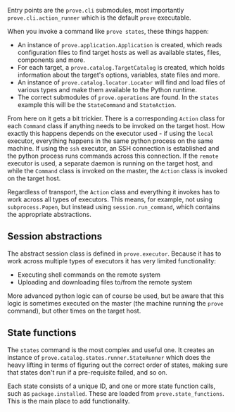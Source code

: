 Entry points are the `prove.cli` submodules, most importantly `prove.cli.action_runner` which is the default `prove` executable.

When you invoke a command like `prove states`, these things happen:

- An instance of `prove.application.Application` is created, which reads configuration files to find target hosts as well as available states, files, components and more.
- For each target, a `prove.catalog.TargetCatalog` is created, which holds information about the target's options, variables, state files and more.
- An instance of `prove.catalog.locator.Locator` will find and load files of various types and make them available to the Python runtime.
- The correct submodules of `prove.operations` are found. In the `states` example this will be the `StateCommand` and `StateAction`.

From here on it gets a bit trickier. There is a corresponding `Action` class for each `Command` class if anything needs to be invoked on the target host. How exactly this happens depends on the executor used - if using the `local` executor, everything happens in the same python process on the same machine. If using the `ssh` executor, an SSH connection is established and the python process runs commands across this connection. If the `remote` executor is used, a separate daemon is running on the target host, and while the `Command` class is invoked on the master, the `Action` class is invoked on the target host.

Regardless of transport, the `Action` class and everything it invokes has to work across all types of executors. This means, for example, not using `subprocess.Popen`, but instead using `session.run_command`, which contains the appropriate abstractions.

## Session abstractions

The abstract session class is defined in `prove.executor`. Because it has to work across multiple types of executors it has very limited functionality:

- Executing shell commands on the remote system
- Uploading and downloading files to/from the remote system

More advanced python logic can of course be used, but be aware that this logic is sometimes executed on the master (the machine running the `prove` command), but other times on the target host.

## State functions

The `states` command is the most complex and useful one. It creates an instance of `prove.catalog.states.runner.StateRunner` which does the heavy lifting in terms of figuring out the correct order of states, making sure that states don't run if a pre-requisite failed, and so on.

Each state consists of a unique ID, and one or more state function calls, such as `package.installed`. These are loaded from `prove.state_functions`. This is the main place to add functionality.
